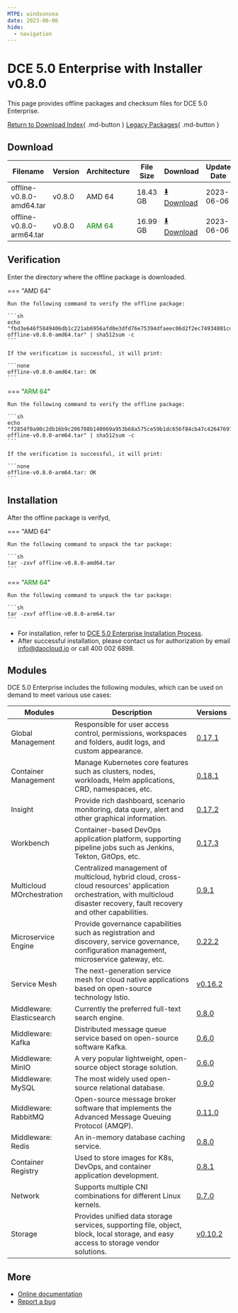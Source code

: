 ```yaml
---
MTPE: windsonsea
date: 2023-06-06
hide:
  - navigation
---
```


# DCE 5.0 Enterprise with Installer v0.8.0

This page provides offline packages and checksum files for DCE 5.0 Enterprise.

[Return to Download Index](../index.md#download-enterprise-package){ .md-button }
[Legacy Packages](./dce5-installer-history.md){ .md-button }

## Download

| Filename | Version | Architecture | File Size | Download | Update Date |
| -------- | ------- | ------------ | --------- | -------- | ----------- |
| offline-v0.8.0-amd64.tar | v0.8.0 | AMD 64 | 18.43 GB | [:arrow_down: Download](https://qiniu-download-public.daocloud.io/DaoCloud_Enterprise/dce5/offline-v0.8.0-amd64.tar) | 2023-06-06 |
| offline-v0.8.0-arm64.tar | v0.8.0 | <font color="green">ARM 64</font> | 16.99 GB | [:arrow_down: Download](https://qiniu-download-public.daocloud.io/DaoCloud_Enterprise/dce5/offline-v0.8.0-arm64.tar) | 2023-06-06 |

## Verification

Enter the directory where the offline package is downloaded.

=== "AMD 64"

    Run the following command to verify the offline package:

    ```sh
    echo "fbd3e646f5849406db1c221ab6956afd0e3dfd76e75394dfaeec06d2f2ec74934801cd7118c4bf2f51a3610dcb69fd7a010c613fcda3339abd20a1630029723e  offline-v0.8.0-amd64.tar" | sha512sum -c
    ```

    If the verification is successful, it will print:

    ```none
    offline-v0.8.0-amd64.tar: OK
    ```

=== "<font color="green">ARM 64</font>"

    Run the following command to verify the offline package:

    ```sh
    echo "f2854f0a90c2db16b9c206708b140069a953b68a575ce59b1dc656f84cb47c42647697067582e28e16175f4bfbcfcdb6c14d79c3d999c7646f1c58c40f1b35cc  offline-v0.8.0-arm64.tar" | sha512sum -c
    ```

    If the verification is successful, it will print:

    ```none
    offline-v0.8.0-arm64.tar: OK
    ```

## Installation

After the offline package is verifyd,

=== "AMD 64"

    Run the following command to unpack the tar package:

    ```sh
    tar -zxvf offline-v0.8.0-amd64.tar
    ```

=== "<font color="green">ARM 64</font>"

    Run the following command to unpack the tar package:

    ```sh
    tar -zxvf offline-v0.8.0-arm64.tar
    ```

- For installation, refer to [DCE 5.0 Enterprise Installation Process](../../install/commercial/start-install.md).
- After successful installation, please contact us for authorization by email info@daocloud.io or call 400 002 6898.

## Modules

DCE 5.0 Enterprise includes the following modules, which can be used on demand to meet various use cases:

| Modules | Description | Versions |
| ------- | ----------- | -------- |
| Global Management | Responsible for user access control, permissions, workspaces and folders, audit logs, and custom appearance. | [0.17.1](../../ghippo/intro/release-notes.md#v0171) |
| Container Management | Manage Kubernetes core features such as clusters, nodes, workloads, Helm applications, CRD, namespaces, etc. | [0.18.1](../../kpanda/intro/release-notes.md#v0181) |
| Insight | Provide rich dashboard, scenario monitoring, data query, alert and other graphical information. | [0.17.2](../../insight/intro/release-notes.md#v0170) |
| Workbench| Container-based DevOps application platform, supporting pipeline jobs such as Jenkins, Tekton, GitOps, etc. | [0.17.3](../../amamba/intro/release-notes.md#v0173) |
| Multicloud MOrchestration| Centralized management of multicloud, hybrid cloud, cross-cloud resources' application orchestration, with multicloud disaster recovery, fault recovery and other capabilities.| [0.9.1](../../kairship/intro/release-notes.md#v091) |
| Microservice Engine | Provide governance capabilities such as registration and discovery, service governance, configuration management, microservice gateway, etc. | [0.22.2](../../skoala/intro/release-notes.md#v0222) |
| Service Mesh | The next-generation service mesh for cloud native applications based on open-source technology Istio. | [v0.16.2](../../mspider/intro/release-notes.md#v0162) |
| Middleware: Elasticsearch | Currently the preferred full-text search engine. | [0.8.0](../../middleware/elasticsearch/release-notes.md#v080) |
| Middleware: Kafka | Distributed message queue service based on open-source software Kafka. | [0.6.0](../../middleware/kafka/release-notes.md#v0100) |
| Middleware: MinIO | A very popular lightweight, open-source object storage solution. | [0.6.0](../../middleware/minio/release-notes.md#v0100) |
| Middleware: MySQL | The most widely used open-source relational database. | [0.9.0](../../middleware/mysql/release-notes.md#v090) |
| Middleware: RabbitMQ| Open-source message broker software that implements the Advanced Message Queuing Protocol (AMQP). | [0.11.0](../../middleware/rabbitmq/release-notes.md#v0110) |
| Middleware: Redis | An in-memory database caching service. | [0.8.0](../../middleware/redis/release-notes.md#v080) |
| Container Registry | Used to store images for K8s, DevOps, and container application development. | [0.8.1](../../kangaroo/intro/release-notes.md#v080) |
| Network | Supports multiple CNI combinations for different Linux kernels. | [0.7.0](../../network/intro/release-notes.md#v070) |
| Storage | Provides unified data storage services, supporting file, object, block, local storage, and easy access to storage vendor solutions. | [v0.10.2](../../storage/hwameistor/release-notes.md#v0102) |

## More

- [Online documentation](../../dce/index.md)
- [Report a bug](https://github.com/DaoCloud/DaoCloud-docs/issues)
